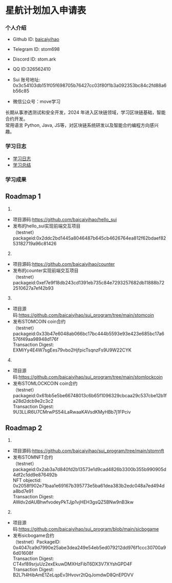 # 星航计划加入申请表

### 个人介绍

* Github ID: [baicaiyihao](https://github.com/baicaiyihao)

* Telegram ID: stom698

* Discord ID: stom.ark

* QQ ID:326562410

* Sui 账号地址: 0x3c54103db151f05f698705b76427cc03f80f1b3a092353bc84c2fd88a6b56c85

* 微信公众号：move学习


长期从事渗透测试和安全开发，2024 年进入区块链领域，学习区块链基础，智能合约开发。  
常用语言 Python, Java, JS等，对区块链系统研发以及智能合约编程方向感兴趣。

### 学习日志

- [学习日志](journal.md)
- [学习总结](summary.md)

### 学习成果

## Roadmap 1
1.  
- 项目源码:https://github.com/baicaiyihao/hello_sui  
- 发布的hello_sui实现前端交互项目  
（testnet）packageid:0x2ddc2bd1445a8046487b645cb4626764ea812f62bdaef8253182719a96c81426  
  
2.  
- 项目源码:https://github.com/baicaiyihao/counter  
- 发布的counter实现前端交互项目  
（testnet）packageid:0xef7e9f18db243cd1391eb735c84e7293257682db11888b722510627a7ef42b93  

3.  
- 项目源码:https://github.com/baicaiyihao/sui_program/tree/main/stomcoin
- 发布STOMCOIN coin合约  
（testnet）packageid:0x33b47e6048ab066bc17bc444b5593e93e423e685bc17a6576f49aa98948d176f  
Transaction Digest: EXMiYy4E4W7sgEes79vbo2HjfpicTsqnzFs9U9W22CYK  

4.  
- 项目源码:https://github.com/baicaiyihao/sui_program/tree/main/stomlockcoin
- 发布STOMLOCKCOIN coin合约  
（testnet）packageid:0x61bb5e5be66748013c6b65f1096329cbcaa29c537cbe12b1fa28d2dcb9e2c3c2  
Transaction Digest: 9U3LLiR6U7CMrwPS54iLaRwaaKAVsdKMyHBb7j1FPciv  

## Roadmap 2

1.  
- 项目源码:https://github.com/baicaiyihao/sui_program/tree/main/stomnft  
- 发布STOMNFT合约  
（testnet）packageid:0x2ab3a7d840fd2b13573e1d9cad4826b3300b355b990905d4df2c1dd9e876492b  
NFT objectid: 0x2058f902e71baa1e69167b395773e5ba61dea383b2edc048a7ed494da8bd7e91  
Transaction Digest: AWdv2dAUBhwfvodeyPkTJjp1vjHEH3gsQZ5BNw9nB3kw  

2.  
- 项目源码:https://github.com/baicaiyihao/sui_program/blob/main/sicbogame  
- 发布sicbogame合约  
（testnet）PackageID: 0x4047ca9d7990e25abe3dea249e54eb5ed079212dd976f1ccc30700a96d01608f  
Transaction Digest: CT4xf89srjuUz2exEkuwDMXHzFibT6DX3V7XYshGPD4F  
Transaction Digest: B2L7t4HibAmE1ZeLqpEv3Hvovr2tQqJomdwD8QnEPDVV  